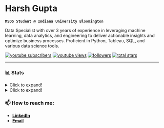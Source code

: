 # Harsh Gupta
**`MSDS Student @ Indiana University Bloomington`**

Data Specialist with over 3 years of experience in leveraging machine learning, data analytics, and engineering to deliver actionable insights and optimize business processes. Proficient in Python, Tableau, SQL, and various data science tools.

   <p align="left">
      <a href="https://www.youtube.com/@HarshGupta1347?sub_confirmation=1">
         <img alt="youtube subscribers" title="Subscribe to my YouTube channel" src="https://custom-icon-badges.demolab.com/youtube/channel/subscribers/UC8TDcoeKjaqPNDCrSyhjx9A?color=%23E05D44&label=SUBSCRIBE&logo=video&logoColor=white&style=for-the-badge&labelColor=CE4630"/></a> 
      <a href="https://www.youtube.com/@HarshGupta1347">
         <img alt="youtube views" title="YouTube views" src="https://custom-icon-badges.demolab.com/youtube/channel/views/UC8TDcoeKjaqPNDCrSyhjx9A?color=%23E1AD0E&logo=eye&logoColor=white&style=for-the-badge&labelColor=C79600"/></a> 
      <a href="https://github.com/Harsh1347?tab=followers">
         <img alt="followers" title="Follow me on Github" src="https://custom-icon-badges.demolab.com/github/followers/Harsh1347?color=236ad3&labelColor=1155ba&style=for-the-badge&logo=person-add&label=Follow&logoColor=white"/></a>
      <a href="https://github.com/Harsh1347?tab=repositories&sort=stargazers">
         <img alt="total stars" title="Total stars on GitHub" src="https://custom-icon-badges.demolab.com/github/stars/Harsh1347?color=55960c&style=for-the-badge&labelColor=488207&logo=star"/></a>
   </p>

---

### 📊 Stats
<details>
 <summary>Click to expand!</summary>
   
   ![Harsh's GitHub stats](https://github-readme-stats.vercel.app/api?username=harsh1347&show_icons=true&theme=gruvbox)

</details>

<details>
  <summary>Click to expand!</summary>

  ## Section Title
  Here is the content inside the collapsible section. You can add more information, code, images, or anything else you like.

  ### Subsection
  - Point 1
  - Point 2
</details>



<!-- ![GitHub Streak](https://streak-stats.demolab.com?user=Harsh1347&theme=gruvbox&border_radius=4.5) -->

### 📫 How to reach me:
<ul>
  <li/><b><a href = "https://www.linkedin.com/in/harshg1347/">LinkedIn</a></b>
  <li/><b><a href="mailto:harsh.gupta34@outlook.com">Email</a></b>
</ul>

